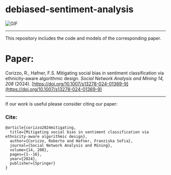 # debiased-sentiment-analysis

![GIF](https://imgur.com/lde8CfI.gif)


------  
This repository includes the code and models of the corresponding paper.

# Paper:
Corizzo, R., Hafner, F.S. Mitigating social bias in sentiment classification via ethnicity-aware algorithmic design. <em>Social Network Analysis and Mining 14, 208</em> (2024). [https://doi.org/10.1007/s13278-024-01369-9](https://doi.org/10.1007/s13278-024-01369-9)

------  
If our work is useful please consider citing our paper:

### Cite:
```
@article{corizzo2024mitigating,
  title={Mitigating social bias in sentiment classification via ethnicity-aware algorithmic design},
  author={Corizzo, Roberto and Hafner, Franziska Sofia},
  journal={Social Network Analysis and Mining},
  volume={14, 208},
  pages={1--16},
  year={2024},
  publisher={Springer}
}
```

